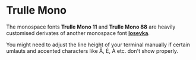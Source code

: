 # Trulle Mono

The monospace fonts **Trulle Mono 11** and **Trulle Mono 88** are heavily customised derivates of another monospace font [**Iosevka**](https://github.com/be5invis/Iosevka).

You might need to adjust the line height of your terminal manually if certain umlauts and accented characters like Å, É, À etc. don't show properly.

<!-- ![Trulle Mono 9](/Images/trulle-mono-9.png) -->
